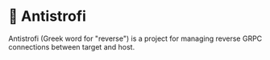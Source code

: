 # 🦹 Antistrofi

Antistrofi (Greek word for "reverse") is a project for managing reverse
GRPC connections between target and host.
